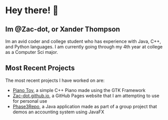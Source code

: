 # Hey there! 👋
## Im @Zac-dot, or Xander Thompson

Im an avid coder and college student who has experience with Java, C++, and Python languages. I am currently going through my 4th year at college as a Computer Sci major.

## Most Recent Projects

The most recent projects I have worked on are:
- [Piano Toy](https://github.com/Zac-dot/Pianotoy), a simple C++ Piano made using the GTK Framework
- [Zac-dot.github.io](https://github.com/Zac-dot/Zac-dot.github.io), a GitHub Pages website that I am attempting to use for personal use
- [Phase3Repo](https://github.com/Zac-dot/Phase3Repo), a Java application made as part of a group project that demos an accounting system using JavaFX
